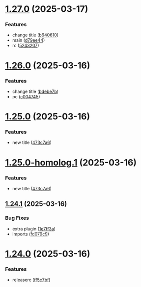 # [1.27.0](https://github.com/yago-liv/semantic-test/compare/v1.26.0...v1.27.0) (2025-03-17)


### Features

* change title ([b640610](https://github.com/yago-liv/semantic-test/commit/b6406105e7daa57f0486097f9899acbff78e47c1))
* main ([d79ee44](https://github.com/yago-liv/semantic-test/commit/d79ee449633601fd0bf1fcd28a1096b68388892c))
* rc ([5243207](https://github.com/yago-liv/semantic-test/commit/5243207cf92e8e9635930005fd830f17f3ad361f))

# [1.26.0](https://github.com/yago-liv/semantic-test/compare/v1.25.0...v1.26.0) (2025-03-16)

### Features

- change title ([bdebe7b](https://github.com/yago-liv/semantic-test/commit/bdebe7b781e075b114309374b4b83212a0a6322e))
- pc ([c004745](https://github.com/yago-liv/semantic-test/commit/c004745982ceb381fa7f11d51b993c4ee01d1bae))

# [1.25.0](https://github.com/yago-liv/semantic-test/compare/v1.24.1...v1.25.0) (2025-03-16)

### Features

- new title ([473c7a6](https://github.com/yago-liv/semantic-test/commit/473c7a6d59b6bc902d3d79e53bb09b811e874aec))

# [1.25.0-homolog.1](https://github.com/yago-liv/semantic-test/compare/v1.24.1...v1.25.0-homolog.1) (2025-03-16)

### Features

- new title ([473c7a6](https://github.com/yago-liv/semantic-test/commit/473c7a6d59b6bc902d3d79e53bb09b811e874aec))

## [1.24.1](https://github.com/yago-liv/semantic-test/compare/v1.24.0...v1.24.1) (2025-03-16)

### Bug Fixes

- extra plugin ([1e7ff3a](https://github.com/yago-liv/semantic-test/commit/1e7ff3af199c7702f27ea8635dbe44588069406a))
- imports ([fd079c9](https://github.com/yago-liv/semantic-test/commit/fd079c9549e5d7efa6da14b1891ead52e297b81a))

# [1.24.0](https://github.com/yago-liv/semantic-test/compare/v1.23.1...v1.24.0) (2025-03-16)

### Features

- releaserc ([ff5c7bf](https://github.com/yago-liv/semantic-test/commit/ff5c7bfad2dc5b97a517f6fe1964d7e092673050))
